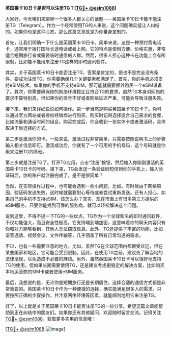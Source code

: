 **英国莱卡10日卡是否可以注册TG？[[TG💪+ @esim1088](https://t.me/s/esim1088)]**

大家好，今天咱们来聊聊一个很多人都关心的话题——英国莱卡10日卡能不能注册TG（Telegram）。作为一个经常使用TG的人来说，这个问题确实挺让人纠结的。如果你也是这种心态，那么这篇文章就是为你量身定制的。

首先，让我们明确一下什么是英国莱卡10日卡。简单来说，这是一种预付费电话卡，通常用于拨打国际长途电话或者上网。它的特点是使用方便、价格实惠，非常适合短期旅行者或需要临时通信的人群。然而，很多人担心这种卡在功能上会有所限制，比如能不能用来注册TG这样的即时通讯软件。

其实，关于英国莱卡10日卡能否注册TG，答案是肯定的，但也不是完全没有条件。要成功注册TG，你需要确保几个关键要素都满足了。首先，你的手机必须支持eSIM技术。如果你的手机不支持eSIM，那可能就需要额外购买一个eSIM设备了。其次，你需要确保你的网络环境稳定且符合TG的要求。虽然TG本身对网络的要求不算特别高，但如果你的信号不好或者网络延迟严重，可能会导致注册失败。

接下来，我们来详细说说如何操作。第一步当然是购买英国莱卡10日卡了。你可以通过官方网站或者授权经销商进行购买。购买时记得选择适合自己需求的套餐，比如流量和通话时间的组合。购买完成后，你会收到一张实体卡或者激活码，具体取决于你选择的方式。

第二步是激活你的卡。一般来说，激活过程非常简单，只需要按照说明书上的步骤输入相关信息即可。激活成功后，你就有了一个可用的手机号码，这个号码就是你用来注册TG的基础。

第三步就是注册TG了。打开TG应用，点击“注册”按钮，然后输入你刚刚激活的英国莱卡10日卡的号码。接下来，TG会发送一条验证码短信到你的手机上，输入验证码后，你的账户就注册完成了。是不是很简单？

当然，在实际操作过程中，也可能会遇到一些小问题。比如，有时候由于网络原因，验证码发送失败，这时候就需要耐心等待或者尝试重新发送。还有人担心，如果自己的手机不支持eSIM，该怎么办？其实，现在市面上有很多第三方提供的eSIM服务，只要你能找到可靠的服务商，就可以轻松解决这个问题。

说到这里，不得不提一下TG的一些优点。TG作为一个全球知名的即时通讯软件，不仅功能强大，而且安全性极高。它支持端到端加密，这意味着你的聊天内容只有你和对方能够看到，其他人无法窃取信息。此外，TG还提供了丰富的功能，比如语音通话、视频会议、文件传输等，几乎涵盖了所有日常沟通的需求。

不过，也有一些需要注意的地方。比如，虽然TG在全球范围内都很受欢迎，但在某些国家和地区，它可能会受到限制。因此，在使用TG之前，建议先了解当地的法律法规，以免造成不必要的麻烦。另外，虽然英国莱卡10日卡可以很好地支持TG的使用，但如果长期需要使用TG，还是建议考虑更稳定的解决方案，比如购买本地运营商的SIM卡或者使用eSIM服务。

最后，我想说的是，无论你是短期旅行还是长期居住，选择合适的通信方式都是非常重要的。英国莱卡10日卡作为一种便捷的选择，确实能满足很多人的需求。只要按照正确的步骤操作，并注意网络环境等因素，就能顺利地用它来注册TG。

好了，以上就是关于英国莱卡10日卡能否注册TG的一些分享。希望这篇文章能帮助到正在纠结中的朋友们。如果你还有其他疑问，欢迎随时留言交流。记得关注[TG💪+ @esim1088](https://t.me/s/esim1088)，获取更多实用的信息哦！

[[TG💪+ @esim1088](https://t.me/s/esim1088) ![Image](https://i.postimg.cc/4NQfJmqS/Snipaste-2025-05-13-00-14-12.png)]
